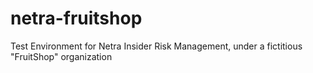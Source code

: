 # netra-fruitshop
Test Environment for Netra Insider Risk Management, under a fictitious "FruitShop" organization
